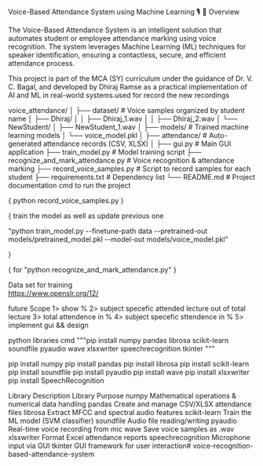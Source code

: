 Voice-Based Attendance System using Machine Learning 🎙️
📘 Overview

The Voice-Based Attendance System is an intelligent solution that automates student or employee attendance marking using voice recognition.
The system leverages Machine Learning (ML) techniques for speaker identification, ensuring a contactless, secure, and efficient attendance process.

This project is part of the MCA (SY) curriculum under the guidance of Dr. V. C. Bagal, and developed by Dhiraj Ramse as a practical implementation of AI and ML in real-world systems.used for record the new recordings 

voice_attendance/
│
├── dataset/                         # Voice samples organized by student name
│   ├── Dhiraj/
│   │   ├── Dhiraj_1.wav
│   │   ├── Dhiraj_2.wav
│   └── NewStudent/
│       ├── NewStudent_1.wav
│
├── models/                          # Trained machine learning models
│   └── voice_model.pkl
│
├── attendance/                      # Auto-generated attendance records (CSV, XLSX)
│
├── gui.py                           # Main GUI application
├── train_model.py                   # Model training script
├── recognize_and_mark_attendance.py # Voice recognition & attendance marking
├── record_voice_samples.py          # Script to record samples for each student
├── requirements.txt                 # Dependency list
└── README.md                        # Project documentation
cmd to run the project

{
    python record_voice_samples.py
}

{
 train the model as well as update previous one 

"python train_model.py --finetune-path data --pretrained-out models/pretrained_model.pkl --model-out models/voice_model.pkl"

}

{
for "python recognize_and_mark_attendance.py"
}


Data set for training   
https://www.openslr.org/12/

future Scope 
1> show %
2> subject specefic attended lecture out of total lecture
3> total attendence in % 
4> subject specefic sttendence in % 
5> implement gui && design 

python libraries cmd
"""pip install numpy pandas librosa scikit-learn soundfile pyaudio wave xlsxwriter speechrecognition tkinter """

pip install numpy
pip install pandas
pip install librosa
pip install scikit-learn
pip install soundfile
pip install pyaudio
pip install wave
pip install xlsxwriter
pip install SpeechRecognition

Library Description
Library    	Purpose
numpy	    Mathematical operations & numerical data handling
pandas	    Create and manage CSV/XLSX attendance files
librosa   	Extract MFCC and spectral audio features
scikit-learn	Train the ML model (SVM classifier)
soundfile	Audio file reading/writing
pyaudio  	Real-time voice recording from mic
wave	    Save voice samples as .wav
xlsxwriter	Format Excel attendance reports
speechrecognition	Microphone input via GUI
tkinter	GUI framework for user interaction# voice-recognition-based-attendance-system

